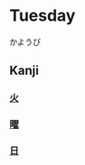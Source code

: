 # Tuesday
かようび

## Kanji
### [火](Vocabulary/火.md)
### [曜](Kanji/kanji-dict/曜.md)
### [日](Kanji/kanji-dict/日.md)